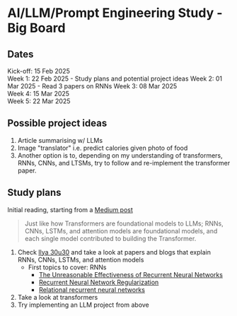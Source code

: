 # AI/LLM/Prompt Engineering Study - Big Board

## Dates

Kick-off: 15 Feb 2025  
Week 1: 22 Feb 2025 - Study plans and potential project ideas
Week 2: 01 Mar 2025 - Read 3 papers on RNNs
Week 3: 08 Mar 2025  
Week 4: 15 Mar 2025  
Week 5: 22 Mar 2025  

## Possible project ideas

1. Article summarising w/ LLMs
2. Image "translator" i.e. predict calories given photo of food
3. Another option is to, depending on my understanding of transformers, RNNs, CNNs, and LTSMs, try to follow and re-implement the transformer paper.

## Study plans

Initial reading, starting from a [Medium post](https://medium.com/@nandinilreddy/understanding-transformers-llms-3794fe228901)

> Just like how Transformers are foundational models to LLMs; RNNs, CNNs, LSTMs, and attention models are foundational models, and each single model contributed to building the Transformer.

1. Check [Ilya 30u30](https://arc.net/folder/84DD0DB7-19AD-4DA5-B0CE-5AA523D3A403) and take a look at papers and blogs that explain RNNs, CNNs, LSTMs, and attention models
    - First topics to cover: RNNs
        - [The Unreasonable Effectiveness of Recurrent Neural Networks](https://karpathy.github.io/2015/05/21/rnn-effectiveness/)
        - [Recurrent Neural Network Regularization](https://arxiv.org/pdf/1409.2329)
        - [Relational recurrent neural networks](https://arxiv.org/pdf/1806.01822)
2. Take a look at transformers
3. Try implementing an LLM project from above
